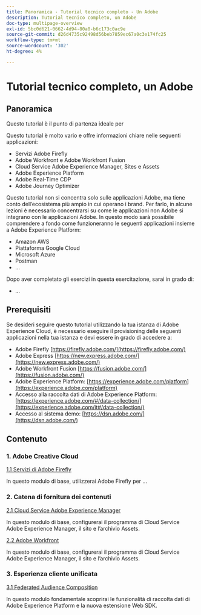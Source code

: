 ```yaml
---
title: Panoramica - Tutorial tecnico completo - Un Adobe
description: Tutorial tecnico completo, un Adobe
doc-type: multipage-overview
exl-id: 5bc0d621-0662-4d94-80a0-b6c173c0ac9e
source-git-commit: d26d4735c92498d56beb7859ec67a0c3e174fc25
workflow-type: tm+mt
source-wordcount: '302'
ht-degree: 4%

---
```


# Tutorial tecnico completo, un Adobe

## Panoramica

Questo tutorial è il punto di partenza ideale per

Questo tutorial è molto vario e offre informazioni chiare nelle seguenti applicazioni:

- Servizi Adobe Firefly
- Adobe Workfront e Adobe Workfront Fusion
- Cloud Service Adobe Experience Manager, Sites e Assets
- Adobe Experience Platform
- Adobe Real-Time CDP
- Adobe Journey Optimizer


Questo tutorial non si concentra solo sulle applicazioni Adobe, ma tiene conto dell’ecosistema più ampio in cui operano i brand. Per farlo, in alcune lezioni è necessario concentrarsi su come le applicazioni non Adobe si integrano con le applicazioni Adobe. In questo modo sarà possibile comprendere a fondo come funzioneranno le seguenti applicazioni insieme a Adobe Experience Platform:

- Amazon AWS
- Piattaforma Google Cloud
- Microsoft Azure
- Postman
- ...

Dopo aver completato gli esercizi in questa esercitazione, sarai in grado di:

- ...

## Prerequisiti

Se desideri seguire questo tutorial utilizzando la tua istanza di Adobe Experience Cloud, è necessario eseguire il provisioning delle seguenti applicazioni nella tua istanza e devi essere in grado di accedere a:

- Adobe Firefly [https://firefly.adobe.com/](https://firefly.adobe.com/)
- Adobe Express [https://new.express.adobe.com/](https://new.express.adobe.com/)
- Adobe Workfront Fusion [https://fusion.adobe.com/](https://fusion.adobe.com/)
- Adobe Experience Platform: [https://experience.adobe.com/platform](https://experience.adobe.com/platform)
- Accesso alla raccolta dati di Adobe Experience Platform: [https://experience.adobe.com/#/data-collection/](https://experience.adobe.com/it#/data-collection/)
- Accesso al sistema demo: [https://dsn.adobe.com/](https://dsn.adobe.com/)

## Contenuto

### 1. Adobe Creative Cloud

[1.1 Servizi di Adobe Firefly](./modules/creative-cloud/module1.1/firefly-services.md)

In questo modulo di base, utilizzerai Adobe Firefly per ...

### 2. Catena di fornitura dei contenuti

[2.1 Cloud Service Adobe Experience Manager](./modules/csc/module2.1/aemcs.md)

In questo modulo di base, configurerai il programma di Cloud Service Adobe Experience Manager, il sito e l’archivio Assets.

[2.2 Adobe Workfront](./modules/csc/module2.2/workfront.md)

In questo modulo di base, configurerai il programma di Cloud Service Adobe Experience Manager, il sito e l’archivio Assets.

### 3. Esperienza cliente unificata

[3.1 Federated Audience Composition](./modules/uce/module3.1/fac.md)

In questo modulo fondamentale scoprirai le funzionalità di raccolta dati di Adobe Experience Platform e la nuova estensione Web SDK.
